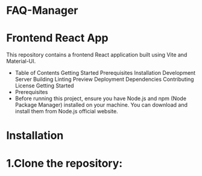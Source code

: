 # FAQ-Manager


# Frontend React App
This repository contains a frontend React application built using Vite and Material-UI.

- Table of Contents
Getting Started
Prerequisites
Installation
Development Server
Building
Linting
Preview
Deployment
Dependencies
Contributing
License
Getting Started
- Prerequisites
- Before running this project, ensure you have Node.js and npm (Node Package Manager) installed on your machine. You can download and install them from Node.js official website.

# Installation

# 1.Clone the repository:
